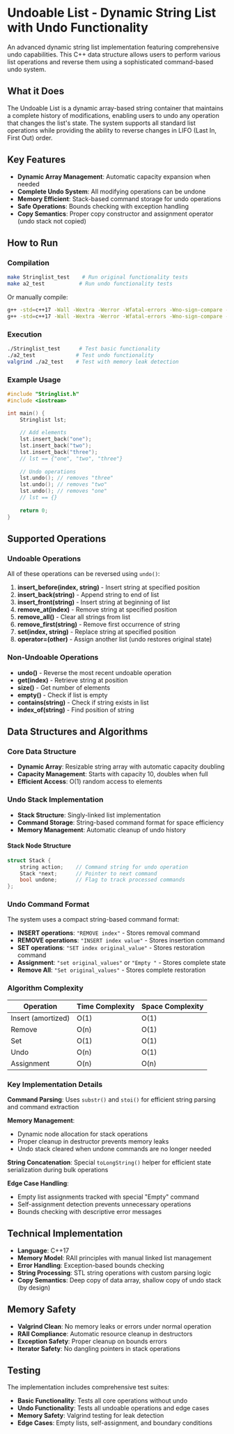 # Undoable List - Dynamic String List with Undo Functionality

An advanced dynamic string list implementation featuring comprehensive undo capabilities. This C++ data structure allows users to perform various list operations and reverse them using a sophisticated command-based undo system.

## What it Does

The Undoable List is a dynamic array-based string container that maintains a complete history of modifications, enabling users to undo any operation that changes the list's state. The system supports all standard list operations while providing the ability to reverse changes in LIFO (Last In, First Out) order.

## Key Features

- **Dynamic Array Management**: Automatic capacity expansion when needed
- **Complete Undo System**: All modifying operations can be undone
- **Memory Efficient**: Stack-based command storage for undo operations
- **Safe Operations**: Bounds checking with exception handling
- **Copy Semantics**: Proper copy constructor and assignment operator (undo stack not copied)

## How to Run

### Compilation
```bash
make Stringlist_test    # Run original functionality tests
make a2_test           # Run undo functionality tests
```

Or manually compile:
```bash
g++ -std=c++17 -Wall -Wextra -Werror -Wfatal-errors -Wno-sign-compare -Wnon-virtual-dtor -g Stringlist_test.cpp -o Stringlist_test
g++ -std=c++17 -Wall -Wextra -Werror -Wfatal-errors -Wno-sign-compare -Wnon-virtual-dtor -g a2_test.cpp -o a2_test
```

### Execution
```bash
./Stringlist_test      # Test basic functionality
./a2_test             # Test undo functionality
valgrind ./a2_test    # Test with memory leak detection
```

### Example Usage
```cpp
#include "Stringlist.h"
#include <iostream>

int main() {
    Stringlist lst;
    
    // Add elements
    lst.insert_back("one");
    lst.insert_back("two");
    lst.insert_back("three");
    // lst == {"one", "two", "three"}
    
    // Undo operations
    lst.undo(); // removes "three"
    lst.undo(); // removes "two"
    lst.undo(); // removes "one"
    // lst == {}
    
    return 0;
}
```

## Supported Operations

### Undoable Operations
All of these operations can be reversed using `undo()`:

1. **insert_before(index, string)** - Insert string at specified position
2. **insert_back(string)** - Append string to end of list
3. **insert_front(string)** - Insert string at beginning of list
4. **remove_at(index)** - Remove string at specified position
5. **remove_all()** - Clear all strings from list
6. **remove_first(string)** - Remove first occurrence of string
7. **set(index, string)** - Replace string at specified position
8. **operator=(other)** - Assign another list (undo restores original state)

### Non-Undoable Operations
- **undo()** - Reverse the most recent undoable operation
- **get(index)** - Retrieve string at position
- **size()** - Get number of elements
- **empty()** - Check if list is empty
- **contains(string)** - Check if string exists in list
- **index_of(string)** - Find position of string

## Data Structures and Algorithms

### Core Data Structure
- **Dynamic Array**: Resizable string array with automatic capacity doubling
- **Capacity Management**: Starts with capacity 10, doubles when full
- **Efficient Access**: O(1) random access to elements

### Undo Stack Implementation
- **Stack Structure**: Singly-linked list implementation
- **Command Storage**: String-based command format for space efficiency
- **Memory Management**: Automatic cleanup of undo history

#### Stack Node Structure
```cpp
struct Stack {
    string action;    // Command string for undo operation
    Stack *next;      // Pointer to next command
    bool undone;      // Flag to track processed commands
};
```

### Undo Command Format

The system uses a compact string-based command format:

- **INSERT operations**: `"REMOVE index"` - Stores removal command
- **REMOVE operations**: `"INSERT index value"` - Stores insertion command  
- **SET operations**: `"SET index original_value"` - Stores restoration command
- **Assignment**: `"set original_values"` or `"Empty "` - Stores complete state
- **Remove All**: `"Set original_values"` - Stores complete restoration

### Algorithm Complexity

| Operation | Time Complexity | Space Complexity |
|-----------|----------------|------------------|
| Insert (amortized) | O(1) | O(1) |
| Remove | O(n) | O(1) |
| Set | O(1) | O(1) |
| Undo | O(n) | O(1) |
| Assignment | O(n) | O(n) |

### Key Implementation Details

**Command Parsing**: Uses `substr()` and `stoi()` for efficient string parsing and command extraction

**Memory Management**: 
- Dynamic node allocation for stack operations
- Proper cleanup in destructor prevents memory leaks
- Undo stack cleared when undone commands are no longer needed

**String Concatenation**: Special `toLongString()` helper for efficient state serialization during bulk operations

**Edge Case Handling**:
- Empty list assignments tracked with special "Empty" command
- Self-assignment detection prevents unnecessary operations
- Bounds checking with descriptive error messages

## Technical Implementation

- **Language**: C++17
- **Memory Model**: RAII principles with manual linked list management
- **Error Handling**: Exception-based bounds checking
- **String Processing**: STL string operations with custom parsing logic
- **Copy Semantics**: Deep copy of data array, shallow copy of undo stack (by design)

## Memory Safety

- **Valgrind Clean**: No memory leaks or errors under normal operation
- **RAII Compliance**: Automatic resource cleanup in destructors
- **Exception Safety**: Proper cleanup on bounds errors
- **Iterator Safety**: No dangling pointers in stack operations

## Testing

The implementation includes comprehensive test suites:

- **Basic Functionality**: Tests all core operations without undo
- **Undo Functionality**: Tests all undoable operations and edge cases
- **Memory Safety**: Valgrind testing for leak detection
- **Edge Cases**: Empty lists, self-assignment, and boundary conditions
